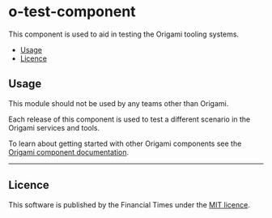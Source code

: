 # o-test-component

This component is used to aid in testing the Origami tooling systems.

- [Usage](#usage)
- [Licence](#licence)

## Usage

This module should not be used by any teams other than Origami.

Each release of this component is used to test a different scenario in the Origami services and tools.

To learn about getting started with other Origami components see the [Origami component documentation](https://origami.ft.com/docs/components).

***

## Licence

This software is published by the Financial Times under the [MIT licence](http://opensource.org/licenses/MIT).
